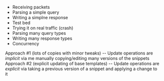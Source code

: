 
- Receiving packets
- Parsing a simple query
- Writing a simplne response
- Test bed
- Trying it on real traffic (crash)
- Parsing many query types
- Writing many response types
- Concurrency

Approach #1 (lots of copies with minor tweaks) -- Update operations are _implicit_ via me manually copying/editing many versions of the snippets
Approach #2 (explicit updating of base templates) -- Update operations are _explicit_ via taking a previous version of a snippet and applying a change to it
